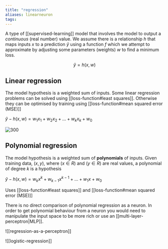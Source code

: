 ```yaml
---
title: "regression"
aliases: linearneuron
tags: 
---
```

A type of [[supervised-learning]] model that involves the model to output a *continuous* (real number) value. We assume there is a relationship $h$ that maps inputs $x$ to a prediction $\hat{y}$ using a function $f$ which we attempt to approximate by adjusting some parameters (weights) $w$ to find a minimum loss.

$$
\hat{y} = h(x,w)
$$

## Linear regression
The model hypothesis is a weighted sum of inputs. Some linear regression problems can be solved using [[loss-function#least squares]]. Otherwise they can be optimised by training using [[loss-function#mean squared error (MSE)]]

$\hat{y}-h(x, w)=w_1 x_1 + w_2 x_2 + \ldots + w_k x_k + w_0$
  
![300](https://i.imgur.com/mYq8PDE.png)


## Polynomial regression
The model hypothesis is a weighted sum of **polynomials** of inputs. Given training data, $(x,y)$, where $(x \in R)$ and $(y \in R)$ are real values, a polynomial of degree $k$ is a hypothesis

$\hat{y}-h(x, w)=w_k x^k+w_{k-1} x^{k-1}+\ldots+w_1 x+w_0$

Uses [[loss-function#least squares]] and [[loss-function#mean squared error (MSE)]]

There is no direct comparison of polynomial regression as a neuron. In order to get polynomial behaviour from a neuron you would need to manipulate the input space to be more rich or use an [[multi-layer-perceptron|MLP]].


![[regression-as-a-perceptron]]

![[logistic-regression]]



